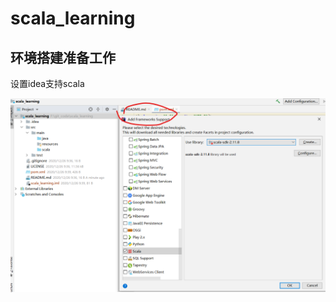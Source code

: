 # scala_learning
## 环境搭建准备工作
设置idea支持scala

![image](https://github.com/Eric-chenjy/scala_learning/raw/main/src/main/resources/screenshoots/01.png)
 

